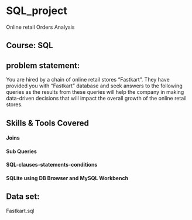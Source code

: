 # SQL_project
Online retail Orders Analysis

## Course: SQL
## problem statement:
You are hired by a chain of online retail stores “Fastkart”. 
They have provided you with “Fastkart” database and seek answers to the following queries as the results from these queries will help the company in making data-driven decisions that will impact the overall growth of the online retail stores.

## Skills & Tools Covered
#### Joins
#### Sub Queries
#### SQL-clauses-statements-conditions
#### SQLite using DB Browser and MySQL Workbench

##  Data set:
Fastkart.sql
